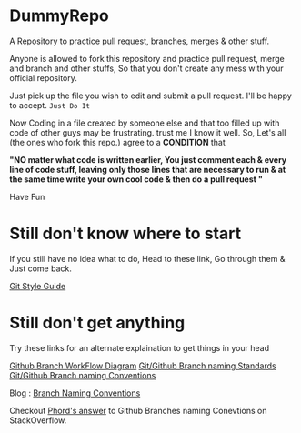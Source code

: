 # DummyRepo
A Repository to practice pull request, branches, merges & other stuff.

Anyone is allowed to fork this repository and practice pull request, merge and branch and other stuffs, So that you don't create any mess with your official repository.

Just pick up the file you wish to edit and submit a pull request. I'll be happy to accept. `Just Do It`

Now Coding in a file created by someone else and that too filled up with code of other guys may be frustrating. trust me I know it well. So, Let's all (the ones who fork this repo.) agree to a **CONDITION** that

**"NO matter what code is written earlier, You just comment each & every line of code stuff, leaving only those lines that are necessary to run & at the same time write your own cool code & then do a pull request "**

Have Fun

# Still don't know where to start

If you still have no idea what to do, Head to these link, Go through them & Just come back.

[Git Style Guide](https://github.com/agis/git-style-guide "Git Style Guide")

# Still don't get anything
Try these links for an alternate explaination to get things in your head

[Github Branch WorkFlow Diagram](https://gist.github.com/digitaljhelms/4287848#workflow-diagram "Github Branch WorkFlow Diagram")
[Git/Github Branch naming Standards](https://gist.github.com/digitaljhelms/4287848 "Branch naming Standards")
[Git/Github Branch naming Conventions](https://gist.github.com/revett/88ee5abf5a9a097b4c88 "Branch naming Conventions")

Blog : [Branch Naming Conventions](https://allenan.com/git-branch-naming-conventions/)

Checkout [Phord's answer](https://stackoverflow.com/questions/273695/git-branch-naming-best-practices?answertab=votes#tab-top)
to Github Branches naming Conevtions on StackOverflow.
